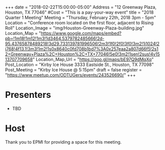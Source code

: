 +++
date = "2018-02-22T15:00:00-05:00"
Address = "12 Greenway Plaza, Houston, TX 77046"
#Cost = "This is a pay-your-way event"
title = "2018 Quarter 1 Meeting"
Meeting = "Thursday, February 22th, 2018 3pm - 5pm"
Location = "Conference room located on the first floor, adjacent to Rising Roll"
Location_Image = "img/Houston-Greenway-Plaza-building.jpg"
Location_Map = "https://www.google.com/maps/embed?pb=!1m18!1m12!1m3!1d3464.5379782485666!2d-95.43765878489218!3d29.733139781996506!2m3!1f0!2f0!3f0!3m2!1i1024!2i768!4f13.1!3m3!1m2!1s0x8640c0fd708b1bd7%3A0x257eaa2a807d66f5!2s12+Greenway+Plaza%2C+Houston%2C+TX+77046!5e0!3m2!1sen!2sus!4v1513707709658"
Location_Map_Url = "https://goo.gl/maps/bE97Q9dMqXq"
Post_Location = "Kirby Ice House 3333 Eastside St., Houston, TX 77098"
Post_Meeting = "Kirby Ice House @ 5:15pm"
draft = false
register = "https://www.meetup.com/ODTUGers/events/243526690/"
+++

# Presenters
- TBD

# Host
Thank you to EPMI for providing a space for this meeting.